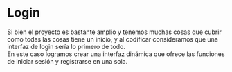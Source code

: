 # Login
Si bien el proyecto es bastante amplio y tenemos muchas cosas que cubrir como todas las cosas tiene un inicio, y al codificar consideramos que una interfaz de login sería lo primero de todo.  
En este caso logramos crear una interfaz dinámica que ofrece las funciones de iniciar sesión y registrarse en una sola.
